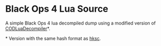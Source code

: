 # Black Ops 4 Lua Source

A simple Black Ops 4 lua decompiled dump using a modified version of [CODLuaDecompiler](https://github.com/ate47/CoDLuaDecompiler/)\*.

\* Version with the same hash format as [hksc](https://github.com/ate47/hksc).

<!-- 
    rm .\bo4-source-lua\**.lua
    cp .\bo4\luafile\* .\bo4-source-lua\ -Recurse
    (ls -File -Recurse .\bo4-source-lua\).FullName | % { if (!$_.EndsWith(".dec.lua")) { $_ } } | % { rm $_ }
    (ls -File -Recurse .\bo4-source-lua\).FullName | % { if ($_.EndsWith(".dec.lua")) { $_ } } | % { mv $_ "$($_.Substring(0, $_.Length - 8)).lua" }
-->